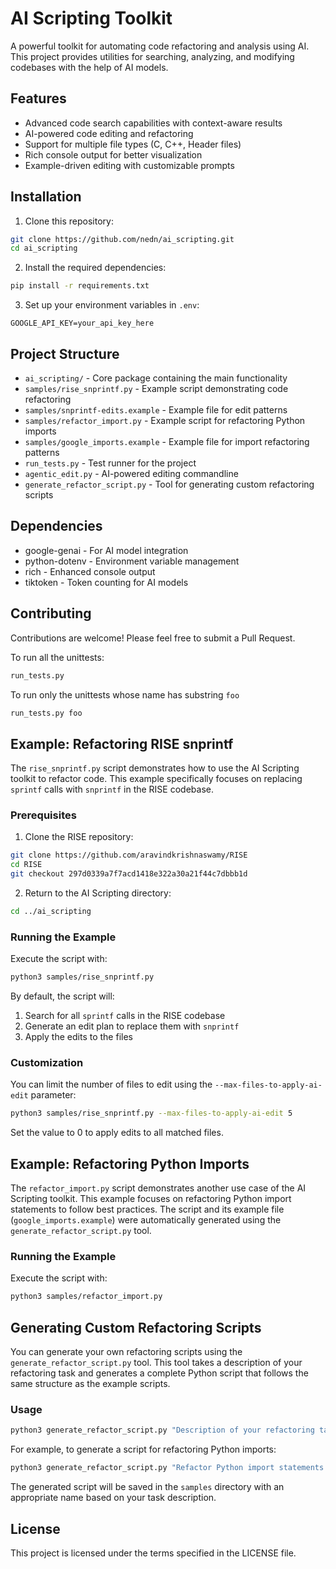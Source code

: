 # AI Scripting Toolkit

A powerful toolkit for automating code refactoring and analysis using AI. This project provides utilities for searching, analyzing, and modifying codebases with the help of AI models.

## Features

- Advanced code search capabilities with context-aware results
- AI-powered code editing and refactoring
- Support for multiple file types (C, C++, Header files)
- Rich console output for better visualization
- Example-driven editing with customizable prompts

## Installation

1. Clone this repository:
```bash
git clone https://github.com/nedn/ai_scripting.git
cd ai_scripting
```

2. Install the required dependencies:
```bash
pip install -r requirements.txt
```

3. Set up your environment variables in `.env`:
```
GOOGLE_API_KEY=your_api_key_here
```

## Project Structure

- `ai_scripting/` - Core package containing the main functionality
- `samples/rise_snprintf.py` - Example script demonstrating code refactoring
- `samples/snprintf-edits.example` - Example file for edit patterns
- `samples/refactor_import.py` - Example script for refactoring Python imports
- `samples/google_imports.example` - Example file for import refactoring patterns
- `run_tests.py` - Test runner for the project
- `agentic_edit.py` - AI-powered editing commandline
- `generate_refactor_script.py` - Tool for generating custom refactoring scripts

## Dependencies

- google-genai - For AI model integration
- python-dotenv - Environment variable management
- rich - Enhanced console output
- tiktoken - Token counting for AI models

## Contributing

Contributions are welcome! Please feel free to submit a Pull Request.

To run all the unittests:
```bash
run_tests.py
```

To run only the unittests whose name has substring `foo`

```bash
run_tests.py foo
```

## Example: Refactoring RISE snprintf

The `rise_snprintf.py` script demonstrates how to use the AI Scripting toolkit to refactor code. This example specifically focuses on replacing `sprintf` calls with `snprintf` in the RISE codebase.

### Prerequisites

1. Clone the RISE repository:
```bash
git clone https://github.com/aravindkrishnaswamy/RISE
cd RISE
git checkout 297d0339a7f7acd1418e322a30a21f44c7dbbb1d
```

2. Return to the AI Scripting directory:
```bash
cd ../ai_scripting
```

### Running the Example

Execute the script with:
```bash
python3 samples/rise_snprintf.py
```

By default, the script will:
1. Search for all `sprintf` calls in the RISE codebase
2. Generate an edit plan to replace them with `snprintf`
3. Apply the edits to the files

### Customization

You can limit the number of files to edit using the `--max-files-to-apply-ai-edit` parameter:
```bash
python3 samples/rise_snprintf.py --max-files-to-apply-ai-edit 5
```

Set the value to 0 to apply edits to all matched files.

## Example: Refactoring Python Imports

The `refactor_import.py` script demonstrates another use case of the AI Scripting toolkit. This example focuses on refactoring Python import statements to follow best practices. The script and its example file (`google_imports.example`) were automatically generated using the `generate_refactor_script.py` tool.

### Running the Example

Execute the script with:
```bash
python3 samples/refactor_import.py
```

## Generating Custom Refactoring Scripts

You can generate your own refactoring scripts using the `generate_refactor_script.py` tool. This tool takes a description of your refactoring task and generates a complete Python script that follows the same structure as the example scripts.

### Usage

```bash
python3 generate_refactor_script.py "Description of your refactoring task"
```

For example, to generate a script for refactoring Python imports:
```bash
python3 generate_refactor_script.py "Refactor Python import statements to follow best practices"
```

The generated script will be saved in the `samples` directory with an appropriate name based on your task description.


## License

This project is licensed under the terms specified in the LICENSE file.
